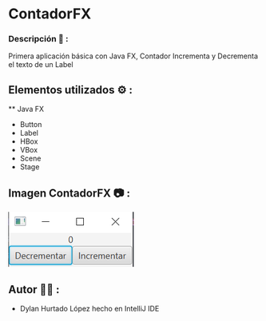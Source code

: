 # ContadorFX

### Descripción 📝 :
Primera aplicación básica con Java FX, Contador Incrementa y Decrementa el texto de un Label

## Elementos utilizados ⚙️ :

** Java FX
- Button
- Label
- HBox
- VBox
- Scene
- Stage

## Imagen ContadorFX 📷 :

<img src="https://raw.githubusercontent.com/DyLaNHurtado/ContadorFX/master/images/ContadorFX.PNG" alt="img_ContadorFX">

## Autor ✍🏻 :

* Dylan Hurtado López hecho en IntelliJ IDE
